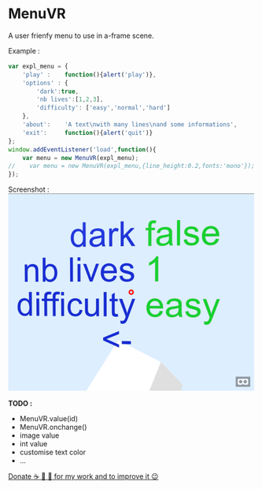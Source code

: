 # MenuVR
A user frienfy menu to use in a-frame scene.

Example :
```javascript
var expl_menu = { 
    'play' :    function(){alert('play')},
    'options' : { 
        'dark':true,                                                                // values are boolean and default is true
        'nb lives':[1,2,3],
        'difficulty': ['easy','normal','hard']
    },
    'about':    'A text\nwith many lines\nand some informations',
    'exit':     function(){alert('quit')}
};
window.addEventListener('load',function(){
    var menu = new MenuVR(expl_menu);
//    var menu = new MenuVR(expl_menu,{line_height:0.2,fonts:'mono'});              // an other example
});
```

Screenshot :
![screenshot](MenuVR_example.png)



**TODO :**
  - MenuVR.value(id)
  - MenuVR.onchange()
  - image value
  - int value
  - customise text color
  - ...

[ Donate :coffee: :beer: :tropical_drink: for my work and to improve it :wink: ](https://www.paypal.com/cgi-bin/webscr?cmd=_s-xclick&hosted_button_id=ZKUXBB8QFHHSQ)
